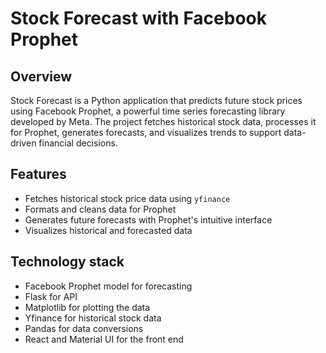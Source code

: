 # Stock Forecast with Facebook Prophet

## Overview

Stock Forecast is a Python application that predicts future stock prices using Facebook Prophet, a powerful time series forecasting library developed by Meta. The project fetches historical stock data, processes it for Prophet, generates forecasts, and visualizes trends to support data-driven financial decisions.

## Features

- Fetches historical stock price data using `yfinance`
- Formats and cleans data for Prophet
- Generates future forecasts with Prophet's intuitive interface
- Visualizes historical and forecasted data

## Technology stack

- Facebook Prophet model for forecasting
- Flask for API
- Matplotlib for plotting the data
- Yfinance for historical stock data
- Pandas for data conversions
- React and Material UI for the front end
